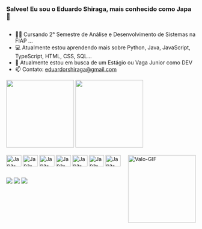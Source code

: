 ### Salvee! Eu sou o Eduardo Shiraga, mais conhecido como Japa 👋
##
- 👨‍🎓 Cursando 2° Semestre de Análise e Desenvolvimento de Sistemas na FIAP ...
- 💻 Atualmente estou aprendendo mais sobre Python, Java, JavaScript, TypeScript, HTML, CSS, SQL...
- 🔎 Atualmente estou em busca de um Estágio ou Vaga Junior como DEV
- 📫 Contato: eduardorshiraga@gmail.com

<div>
<img height="180em" src="https://github-readme-stats.vercel.app/api?username=japashira&show_icons=true&theme=transparent" />
<img height="180em" src="https://github-readme-stats.vercel.app/api/top-langs/?username=japashira&layout=compact&theme=transparent" />
</div>

<div style="display: inline_block"><br>
  <img align="center" alt="Japa-JS" height="30" width="40" src="https://cdn.jsdelivr.net/gh/devicons/devicon@latest/icons/javascript/javascript-original.svg" />
  <img align="center" alt="Japa-TS" height="30" width="40" src="https://cdn.jsdelivr.net/gh/devicons/devicon@latest/icons/typescript/typescript-plain.svg" />
  <img align="center" alt="Japa-PY" height="30" width="40" src="https://cdn.jsdelivr.net/gh/devicons/devicon@latest/icons/python/python-original.svg" />
  <img align="center" alt="Japa-HTML" height="30" width="40" src="https://cdn.jsdelivr.net/gh/devicons/devicon@latest/icons/html5/html5-original.svg" />
  <img align="center" alt="Japa-CSS" height="30" width="40" src="https://cdn.jsdelivr.net/gh/devicons/devicon@latest/icons/css3/css3-original.svg" />
  <img align="center" alt="Japa-Java" height="30" width="40" src="https://cdn.jsdelivr.net/gh/devicons/devicon@latest/icons/java/java-original.svg" />
  <img align="center" alt="Japa-SQL" height="30" width="40" src="https://cdn.jsdelivr.net/gh/devicons/devicon@latest/icons/sqldeveloper/sqldeveloper-original.svg" />
  <img align="right" alt="Valo-GIF" height="180" src="https://www.icegif.com/wp-content/uploads/2023/04/icegif-662.gif" />
</div>

##

<div>
  <a href="https://www.instagram.com/japa.shira/" target="_blank"><img src="https://img.shields.io/badge/Instagram-E4405F?style=for-the-badge&logo=instagram&logoColor=white" target="_blank"></a>
  <a href="https://twitter.com/japashira" target="_blank"><img src="https://img.shields.io/badge/Twitter-1DA1F2?style=for-the-badge&logo=twitter&logoColor=white" target="_blank"></a>
  <a href="https://www.linkedin.com/in/eduardoshiraga/" target="_blank"><img src="https://img.shields.io/badge/LinkedIn-0077B5?style=for-the-badge&logo=linkedin&logoColor=white" target="_blank"></a>
</div>
